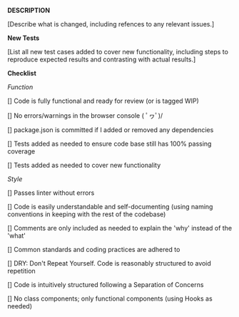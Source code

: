 **DESCRIPTION**

[Describe what is changed, including refences to any relevant issues.]

**New Tests**

[List all new test cases added to cover new functionality, including steps to reproduce expected results and contrasting with actual results.]

**Checklist**

*Function*

[] Code is fully functional and ready for review (or is tagged WIP)

[] No errors/warnings in the browser console ( ﾟヮﾟ)/

[] package.json is committed if I added or removed any dependencies

[] Tests added as needed to ensure code base still has 100% passing coverage

[] Tests added as needed to cover new functionality

*Style*

[] Passes linter without errors

[] Code is easily understandable and self-documenting (using naming conventions in keeping with the rest of the codebase)

[] Comments are only included as needed to explain the 'why' instead of the 'what'

[] Common standards and coding practices are adhered to

[] DRY: Don't Repeat Yourself. Code is reasonably structured to avoid repetition

[] Code is intuitively structured following a Separation of Concerns

[] No class components; only functional components (using Hooks as needed)